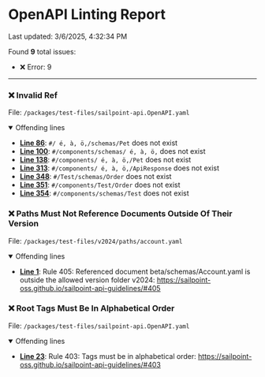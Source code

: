 # OpenAPI Linting Report

Last updated: 3/6/2025, 4:32:34 PM

Found **9** total issues:

- :x: Error: 9

---

### :x: Invalid Ref

File: `/packages/test-files/sailpoint-api.OpenAPI.yaml`
<details open>

<summary>Offending lines</summary>

- **[Line 86](./sailpoint-api.OpenAPI.yaml)**: `#/ é, à, ö,/schemas/Pet` does not exist
- **[Line 100](./sailpoint-api.OpenAPI.yaml)**: `#/components/schemas/ é, à, ö,` does not exist
- **[Line 138](./sailpoint-api.OpenAPI.yaml)**: `#/components/ é, à, ö,/Pet` does not exist
- **[Line 313](./sailpoint-api.OpenAPI.yaml)**: `#/components/ é, à, ö,/ApiResponse` does not exist
- **[Line 348](./sailpoint-api.OpenAPI.yaml)**: `#/Test/schemas/Order` does not exist
- **[Line 351](./sailpoint-api.OpenAPI.yaml)**: `#/components/Test/Order` does not exist
- **[Line 354](./sailpoint-api.OpenAPI.yaml)**: `#/components/schemas/Test` does not exist

</details>

### :x: Paths Must Not Reference Documents Outside Of Their Version

File: `/packages/test-files/v2024/paths/account.yaml`
<details open>

<summary>Offending lines</summary>

- **[Line 1](./v2024/paths/account.yaml)**: Rule 405: Referenced document beta/schemas/Account.yaml is outside the allowed version folder v2024: https://sailpoint-oss.github.io/sailpoint-api-guidelines/#405

</details>

### :x: Root Tags Must Be In Alphabetical Order

File: `/packages/test-files/sailpoint-api.OpenAPI.yaml`
<details open>

<summary>Offending lines</summary>

- **[Line 23](./sailpoint-api.OpenAPI.yaml)**: Rule 403: Tags must be in alphabetical order: https://sailpoint-oss.github.io/sailpoint-api-guidelines/#403

</details>
